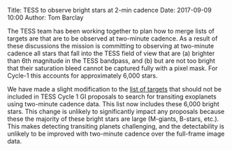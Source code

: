Title: TESS to observe bright stars at 2-min cadence
Date: 2017-09-09 10:00
Author: Tom Barclay

The TESS team has been working together to plan how to merge lists of targets are that are to be observed at two-minute cadence. As a result of these discussions the mission is committing to observing at two-minute cadence all stars that fall into the TESS field of view that are (a) brighter than 6th magnitude in the TESS bandpass, and (b) but are not too bright that their saturation bleed cannot be captured fully with a pixel mask. For Cycle-1 this accounts for approximately 6,000 stars.

We have made a slight modification to the [list of targets](data/target_lists/core-science-targets-v2.csv) that should not be included in TESS Cycle 1 GI proposals to search for transiting exoplanets using two-minute cadence data. This list now includes these 6,000 bright stars. This change is unlikely to significantly impact any proposals because these the majority of these bright stars are large (M-giants, B-stars, etc.). This makes detecting transiting planets challenging, and the detectability is unlikely to be improved with two-minute cadence over the full-frame image data.